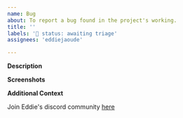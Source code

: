 ```yaml
---
name: Bug
about: To report a bug found in the project's working.
title: ''
labels: '🚦 status: awaiting triage'
assignees: 'eddiejaoude'

---
```


**Description**

<!-- A brief description of the question or issue, also include what you tried and what didn't work: -->

**Screenshots**

<!-- Please add a screenshot if applicable -->

**Additional Context**  <!-- Optional -->  

<!-- Add any other context about the problem here. -->

Join Eddie's discord community [here](https://discord.com/invite/jZQs6Wu)

